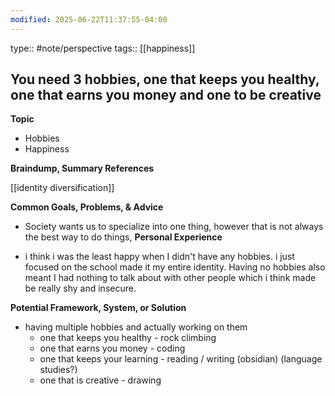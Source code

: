 ```yaml
---
modified: 2025-06-22T11:37:55-04:00
---
```

type:: #note/perspective
tags:: [[happiness]]
## You need 3 hobbies, one that keeps you healthy, one that earns you money and one to be creative 

**Topic**
<!-- What are you writing about from The Queue? This can be a quote, tweet, idea, thought, interest, or even a broad topic. -->
- Hobbies
- Happiness

**Braindump, Summary References**
<!-- Write everything that comes to mind about this topic, What quotes, books, or external content are relevant to this topic? Where did you find this information? -->
[[identity diversification]]

**Common Goals, Problems, & Advice**
<!-- What are the common goals related to this topic? What problems arise, and what typical advice is offered to solve them? -->
- Society wants us to specialize into one thing, however that is not always the best way to do things, 
**Personal Experience**
<!-- What personal experiences, stories, or problems have you faced that relate to this topic? -->
- i think i was the least happy when I didn't have any hobbies. i just focused on the school  made it my entire identity. Having no hobbies also meant I had nothing to talk about with other people which i think made be really shy and insecure.

**Potential Framework, System, or Solution**
<!-- What memorable, step-by-step solution, framework, or system can be created to address this topic? -->
- having multiple hobbies and actually working on them
	- one that keeps you healthy - rock climbing
	- one that earns you money - coding
	- one that keeps your learning - reading / writing (obsidian) (language studies?)
	- one that is creative  - drawing